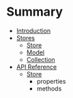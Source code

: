 # Summary

* [Introduction](README.md)
* [Stores](stores/store.md)
  * [Store](stores/store.md)
  * [Model](stores/model.md)
  * [Collection](stores/collection.md)
* [API Reference](docs/api/README.md)
  * [Store](api/store/README.md)
    * properties
    * methods

